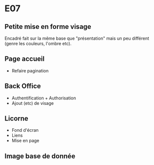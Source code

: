 # E07

## Petite mise en forme visage

Encadré fait sur la même base que "présentation" mais un peu différent (genre les couleurs, l'ombre etc).

## Page accueil

* Refaire pagination

## Back Office

* Authentification + Authorisation
* Ajout (etc) de visage

## Licorne

* Fond d'écran
* Liens
* Mise en page

## Image base de donnée
